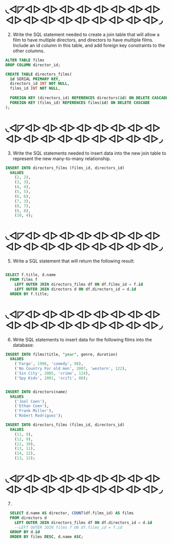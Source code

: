 # ◟◅◸◅▻◅▻◅▻◅▻◅▻◅▻◅▻◅▻◅▻◅▻◅▻◅▻◅▻◅▻◅▻◅▻◅▻◞

2. Write the SQL statement needed to create a join table that will allow a film to have multiple directors, and directors to have multiple films. Include an id column in this table, and add foreign key constraints to the other columns.

```sql
ALTER TABLE films
DROP COLUMN director_id;

CREATE TABLE directors_films(
  id SERIAL PRIMARY KEY,
  directors_id INT NOT NULL,
  films_id INT NOT NULL,
  
  FOREIGN KEY (directors_id) REFERENCES directors(id) ON DELETE CASCADE,
  FOREIGN KEY (films_id) REFERENCES films(id) ON DELETE CASCADE
);
```
# ◟◅◸◅▻◅▻◅▻◅▻◅▻◅▻◅▻◅▻◅▻◅▻◅▻◅▻◅▻◅▻◅▻◅▻◅▻◞

3. Write the SQL statements needed to insert data into the new join table to represent the new many-to-many relationship.

```sql
INSERT INTO directors_films (films_id, directors_id)
  VALUES
    (2, 2),
    (3, 3),
    (4, 4),
    (5, 5),
    (6, 6),
    (7, 3),
    (8, 7),
    (9, 8),
    (10, 4);
```

# ◟◅◸◅▻◅▻◅▻◅▻◅▻◅▻◅▻◅▻◅▻◅▻◅▻◅▻◅▻◅▻◅▻◅▻◅▻◞

5. Write a SQL statement that will return the following result:

```sql

SELECT f.title, d.name 
  FROM films f
    LEFT OUTER JOIN directors_films df ON df.films_id = f.id 
    LEFT OUTER JOIN directors d ON df.directors_id = d.id
  ORDER BY f.title;

```

# ◟◅◸◅▻◅▻◅▻◅▻◅▻◅▻◅▻◅▻◅▻◅▻◅▻◅▻◅▻◅▻◅▻◅▻◅▻◞

6. Write SQL statements to insert data for the following films into the database:

```sql
INSERT INTO films(title, "year", genre, duration)
  VALUES
    ('Fargo', 1996, 'comedy', 98),
    ('No Country For old men', 2007, 'western', 122),
    ('Sin City', 2005, 'crime', 124),
    ('Spy Kids', 2001, 'scifi', 88);


INSERT INTO directors(name)
  VALUES
    ('Joel Coen'),
    ('Ethan Coen'),
    ('Frank Miller'),
    ('Robert Rodriguez');

INSERT INTO directors_films (films_id, directors_id)
  VALUES
    (11, 9),
    (12, 9),
    (12, 10),
    (13, 11),
    (14, 12),
    (13, 12);

```

# ◟◅◸◅▻◅▻◅▻◅▻◅▻◅▻◅▻◅▻◅▻◅▻◅▻◅▻◅▻◅▻◅▻◅▻◅▻◞

7.

```sql
  SELECT d.name AS director, COUNT(df.films_id) AS films
  FROM directors d
    LEFT OUTER JOIN directors_films df ON df.directors_id = d.id
    --LEFT OUTER JOIN films f ON df.films_id = f.id
  GROUP BY d.id
  ORDER BY films DESC, d.name ASC;

```